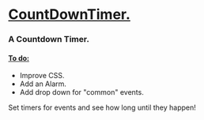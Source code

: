 <h1><ins>CountDownTimer.</ins></h1>
<h3>A Countdown Timer.</h3>
<h4> <ins> To do: </ins> </h4>
<ul> 
  
  <li>Improve CSS.</li>
  <li>Add an Alarm.</li>
  <li>Add drop down for "common" events.</li>
  
</ul>

<p> Set timers for events and see how long until they happen! </p>
